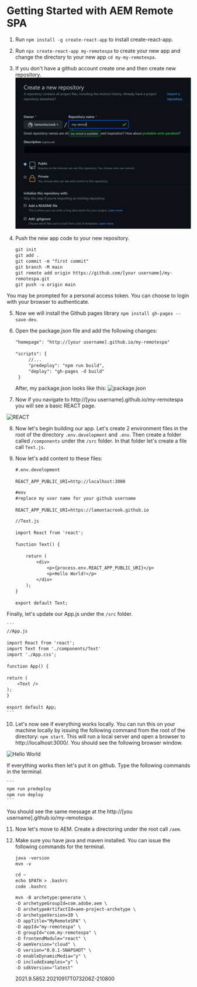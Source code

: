 # Getting Started with AEM Remote SPA

1. Run `npm install -g create-react-app` to install create-react-app.

2. Run `npx create-react-app my-remotespa` to create your new app and change the directory to your new app `cd my-my-remotespa`.

3. If you don't have a github account create one and then create new repository. ![Image of creating repository](/public/create-repository.png)

4. Push the new app code to your new repository.  
    ```
    git init
    git add .
    git commit -m "first commit"
    git branch -M main
    git remote add origin https://github.com/[your username]/my-remotespa.git
    git push -u origin main
    ```

You may be prompted for a personal access token.  You can choose to login with your browser to authenticate.

5. Now we will install the Github pages library `npm install gh-pages --save-dev`.

6. Open the package.json file and add the following changes:

   ```
   "homepage": "http://[your username].github.io/my-remotespa"

   "scripts": {
        //...
        "predeploy": "npm run build",
        "deploy": "gh-pages -d build"
    }
    ```

    After, my package.json looks like this:
    ![package.json](/public/package.png)

7. Now if you navigate to http://[you username].github.io/my-remotespa you will see a basic REACT page.

![REACT](/public/react-homepage.png)

8. Now let's begin building our app.  Let's create 2 environment files in the root of the directory `.env.development` and `.env`. Then create a folder called `/components` under the `/src` folder.  In that folder let's create a file call `Text.js`.

9.  Now let's add content to these files:
    ```
    #.env.development

    REACT_APP_PUBLIC_URI=http://localhost:3000
    ```

    ```
    #env
    #replace my user name for your github username

    REACT_APP_PUBLIC_URI=https://lamontacrook.github.io
    ```

    ```
    //Text.js

    import React from 'react';

    function Text() {
        
        return (
            <div>
                <p>{process.env.REACT_APP_PUBLIC_URI}</p>
                <p>Hello World!</p>
            </div>
        );
    }

    export default Text;
    ```

Finally, let's update our App.js under the `/src` folder.

    ```
    //App.js

    import React from 'react';
    import Text from './components/Text'
    import './App.css';

    function App() {

    return (
        <Text />   
    );
    }

    export default App;
    ```

10. Let's now see if everything works locally.  You can run this on your machine locally by issuing the following command from the root of the directory: `npm start`.  This will run a local server and open a browser to http://localhost:3000/.  You should see the following browser window.

![Hello World](/public/hello-world.png)

If everything works then let's put it on github.  Type the following commands in the terminal.

    ```
    npm run predeploy
    npm run deploy
    ```

You should see the same message at the http://[you username].github.io/my-remotespa.

11. Now let's move to AEM.  Create a directoring under the root call `/aem`.

12. Make sure you have java and maven installed.  You can issue the following commands for the terminal.

    ```
    java -version
    mvn -v
    ```

    ```
    cd ~
    echo $PATH > .bashrc
    code .bashrc
    ```

    ```
    mvn -B archetype:generate \
    -D archetypeGroupId=com.adobe.aem \
    -D archetypeArtifactId=aem-project-archetype \
    -D archetypeVersion=30 \
    -D appTitle="MyRemoteSPA" \
    -D appId="my-remotespa" \
    -D groupId="com.my-remotespa" \
    -D frontendModule="react" \
    -D aemVersion="cloud" \
    -D version="0.0.1-SNAPSHOT" \
    -D enableDynamicMedia="y" \
    -D includeExamples="y" \
    -D sdkVersion="latest"
    ```

    2021.9.5852.20210917T073206Z-210800





